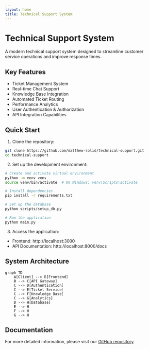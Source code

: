 ```yaml
---
layout: home
title: Technical Support System
---
```


# Technical Support System

A modern technical support system designed to streamline customer service operations and improve response times.

## Key Features

- Ticket Management System
- Real-time Chat Support
- Knowledge Base Integration
- Automated Ticket Routing
- Performance Analytics
- User Authentication & Authorization
- API Integration Capabilities

## Quick Start

1. Clone the repository:
```bash
git clone https://github.com/matthew-solid/technical-support.git
cd technical-support
```

2. Set up the development environment:
```bash
# Create and activate virtual environment
python -m venv venv
source venv/bin/activate  # On Windows: venv\Scripts\activate

# Install dependencies
pip install -r requirements.txt

# Set up the database
python scripts/setup_db.py

# Run the application
python main.py
```

3. Access the application:
- Frontend: http://localhost:3000
- API Documentation: http://localhost:8000/docs

## System Architecture

```mermaid
graph TD
    A[Client] --> B[Frontend]
    B --> C[API Gateway]
    C --> D[Authentication]
    C --> E[Ticket Service]
    C --> F[Knowledge Base]
    C --> G[Analytics]
    D --> H[Database]
    E --> H
    F --> H
    G --> H
```

## Documentation

For more detailed information, please visit our [GitHub repository](https://github.com/matthew-solid/technical-support). 